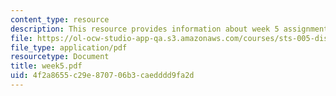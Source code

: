 ```yaml
---
content_type: resource
description: This resource provides information about week 5 assignments.
file: https://ol-ocw-studio-app-qa.s3.amazonaws.com/courses/sts-005-disease-and-society-in-america-fall-2005/4f2a8655c29e870706b3caedddd9fa2d_week5.pdf
file_type: application/pdf
resourcetype: Document
title: week5.pdf
uid: 4f2a8655-c29e-8707-06b3-caedddd9fa2d
---
```

